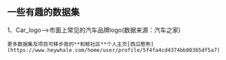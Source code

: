 ## 一些有趣的数据集
1、Car_logo-->市面上常见的汽车品牌logo(数据来源：汽车之家)


```
更多数据集及项目可移步我的**和鲸社区**个人主页[西瓜憨熊](https://www.heywhale.com/home/user/profile/5f4fa4cd4374bb00365df5a7)

